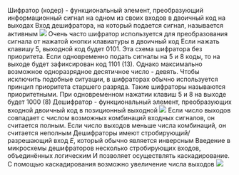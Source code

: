Шифратор (кодер) - функциональный элемент, преобразующий информационный сигнал на одном из своих входов в двоичный код на выходах
Вход дешифратора, на который подается сигнал, называется активным
![](Pasted%20image%2020240209093444.png)
Очень часто шифратор используется для преобразования сигнала от нажатой кнопки клавиатуры в двоичный код
Если нажать клавишу 5, выходной код будет 0101. Эта схема шифратора без приоритета. Если одновременно подать сигналы на 5 и 8 коды, то на выходе будет зафиксирован код 1101 (13). Однако максимально возможное одноразрядное десятичное число - девять. Чтобы исключить подобные ситуации, в шифраторах обычно используется принцип приоритета старшего разряда. Такие шифраторы называются приоритетными. При одновременном нажатии клавиш 5 и 8 на выходе будет 1000 (8)
Дешифратор - функциональный элемент, преобразующих входной двоичный код в позиционный выходной
![](Pasted%20image%2020240209095428.png)
Если число выходов совпадает с числом возможных комбинаций входных сигналов, он считается полным. Если число выходов меньше числа комбинаций, он считается неполным
Дешифраторы имеют стробирующий/разрешающий вход $E$, который обычно является инверсным
Введение в микросхемы дешифраторов несколько стробирующих входов, объединённых логическим И позволяет осуществлять каскадирование. С помощью каскадирования возможно увеличение числа выходов
![](Pasted%20image%2020240209105157.png)